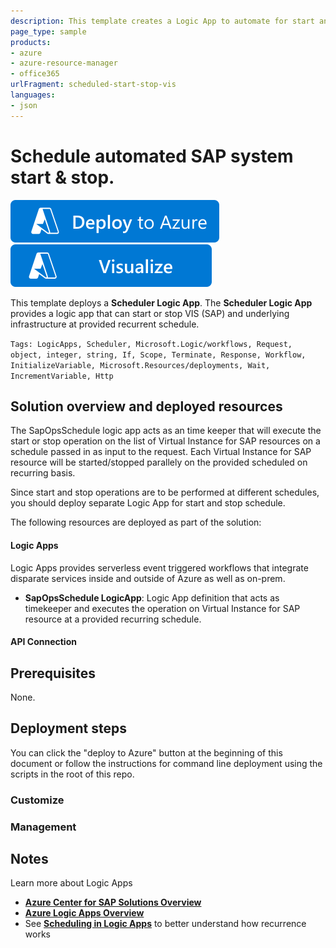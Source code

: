 ```yaml
---
description: This template creates a Logic App to automate for start and stop of SAP systems and underlying VMs.
page_type: sample
products:
- azure
- azure-resource-manager
- office365
urlFragment: scheduled-start-stop-vis
languages:
- json
---
```

# Schedule automated SAP system start & stop.

[![Deploy To Azure](https://raw.githubusercontent.com/Azure/azure-quickstart-templates/master/1-CONTRIBUTION-GUIDE/images/deploytoazure.svg?sanitize=true)](https://portal.azure.com/#create/Microsoft.Template/uri/https%3A%2F%2Fraw.githubusercontent.com%2FAzure%2Fazure-quickstart-templates%2Fmaster%2Fquickstarts%2Fmicrosoft.workloads%2Fscheduled-start-stop-vis%2Fazuredeploy.json)
[![Visualize](https://raw.githubusercontent.com/Azure/azure-quickstart-templates/master/1-CONTRIBUTION-GUIDE/images/visualizebutton.svg?sanitize=true)](http://armviz.io/#/?load=https%3A%2F%2Fraw.githubusercontent.com%2FAzure%2Fazure-quickstart-templates%2Fmaster%2Fquickstarts%2Fmicrosoft.workloads%2Fscheduled-start-stop-vis%2Fazuredeploy.json)

This template deploys a **Scheduler Logic App**. The **Scheduler Logic App** provides a logic app that can start or stop VIS (SAP) and underlying infrastructure at provided recurrent schedule.

`Tags: LogicApps, Scheduler, Microsoft.Logic/workflows, Request, object, integer, string, If, Scope, Terminate, Response, Workflow, InitializeVariable, Microsoft.Resources/deployments, Wait, IncrementVariable, Http`

## Solution overview and deployed resources

The SapOpsSchedule logic app acts as an time keeper that will execute the start or stop operation on the list of Virtual Instance for SAP resources on a schedule passed in as input to the request. Each Virtual Instance for SAP resource will be started/stopped parallely on the provided scheduled on recurring basis.

Since start and stop operations are to be performed at different schedules, you should deploy separate Logic App for start and stop schedule.

The following resources are deployed as part of the solution:

#### Logic Apps

Logic Apps provides serverless event triggered workflows that integrate disparate services inside and outside of Azure as well as on-prem.

+ **SapOpsSchedule LogicApp**: Logic App definition that acts as timekeeper and executes the operation on Virtual Instance for SAP resource at a provided recurring schedule.

#### API Connection

## Prerequisites

None.

## Deployment steps

You can click the "deploy to Azure" button at the beginning of this document or follow the instructions for command line deployment using the scripts in the root of this repo.

### Customize


### Management



## Notes

Learn more about Logic Apps

+ **[Azure Center for SAP Solutions Overview](https://learn.microsoft.com/en-us/azure/sap/center-sap-solutions/overview)**
+ **[Azure Logic Apps Overview](https://docs.microsoft.com/azure/logic-apps/logic-apps-overview)**
+ See **[Scheduling in Logic Apps](https://docs.microsoft.com/azure/connectors/connectors-native-recurrence#trigger-details)** to better understand how recurrence works
